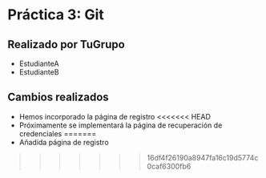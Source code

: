 # Práctica 3: Git
## Realizado por TuGrupo
- EstudianteA
- EstudianteB
## Cambios realizados
- Hemos incorporado la página de registro
<<<<<<< HEAD
- Próximamente se implementará la página de recuperación de credenciales
=======
- Añadida página de registro
>>>>>>> 16df4f26190a8947fa16c19d5774c0caf6300fb6
